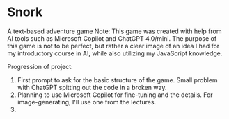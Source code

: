 # Snork
 A text-based adventure game
 Note: This game was created with help from AI tools such as Microsoft Copilot
 and ChatGPT 4.0/mini. 
 The purpose of this game is not to be perfect, but rather a clear image of 
 an idea I had for my introductory course in AI, while also utilizing my JavaScript knowledge.

Progression of project:
1. First prompt to ask for the basic structure of the game. Small problem with ChatGPT spitting out the code in a broken way. 
2. Planning to use Microsoft Copilot for fine-tuning and the details. For image-generating, I'll use one from the lectures.
3. 